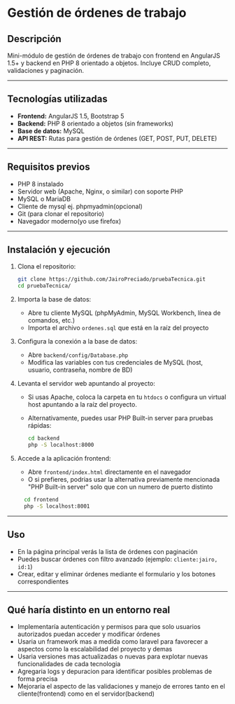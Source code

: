 # Gestión de órdenes de trabajo

## Descripción

Mini-módulo de gestión de órdenes de trabajo con frontend en AngularJS 1.5+ y backend en PHP 8 orientado a objetos. Incluye CRUD completo, validaciones y paginación.

---

## Tecnologías utilizadas

* **Frontend:** AngularJS 1.5, Bootstrap 5
* **Backend:** PHP 8 orientado a objetos (sin frameworks)
* **Base de datos:** MySQL
* **API REST:** Rutas para gestión de órdenes (GET, POST, PUT, DELETE)

---

## Requisitos previos

* PHP 8 instalado
* Servidor web (Apache, Nginx, o similar) con soporte PHP
* MySQL o MariaDB 
* Cliente de mysql ej. phpmyadmin(opcional)
* Git (para clonar el repositorio)
* Navegador moderno(yo use firefox)

---

## Instalación y ejecución

1. Clona el repositorio:

   ```bash
   git clone https://github.com/JairoPreciado/pruebaTecnica.git
   cd pruebaTecnica/
   ```

2. Importa la base de datos:

   * Abre tu cliente MySQL (phpMyAdmin, MySQL Workbench, línea de comandos, etc.)
   * Importa el archivo `ordenes.sql` que está en la raíz del proyecto

3. Configura la conexión a la base de datos:

   * Abre `backend/config/Database.php`
   * Modifica las variables con tus credenciales de MySQL (host, usuario, contraseña, nombre de BD)

4. Levanta el servidor web apuntando al proyecto:

   * Si usas Apache, coloca la carpeta en tu `htdocs` o configura un virtual host apuntando a la raíz del proyecto.
   * Alternativamente, puedes usar PHP Built-in server para pruebas rápidas:

     ```bash
     cd backend
     php -S localhost:8000
     ```

5. Accede a la aplicación frontend:

   * Abre `frontend/index.html` directamente en el navegador
   * O si prefieres, podrias usar la alternativa previamente mencionada "PHP Built-in server" solo que con un numero de puerto distinto
  
   ```bash
     cd frontend
     php -S localhost:8001
     ```
---

## Uso

* En la página principal verás la lista de órdenes con paginación
* Puedes buscar órdenes con filtro avanzado (ejemplo: `cliente:jairo, id:1`)
* Crear, editar y eliminar órdenes mediante el formulario y los botones correspondientes

---

## Qué haría distinto en un entorno real

* Implementaría autenticación y permisos para que solo usuarios autorizados puedan acceder y modificar órdenes
* Usaria un framework mas a medida como laravel para favorecer a aspectos como la escalabilidad del proyecto y demas
* Usaria versiones mas actualizadas o nuevas para explotar nuevas funcionalidades de cada tecnologia
* Agregaria logs y depuracion para identificar posibles problemas de forma precisa
* Mejoraria el aspecto de las validaciones y manejo de errores tanto en el cliente(frontend) como en el servidor(backend)
